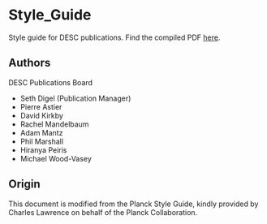 # Style_Guide
Style guide for DESC publications. Find the compiled PDF [here](https://github.com/LSSTDESC/Style_Guide/blob/compiled/Style_Guide.pdf).

## Authors

DESC Publications Board
* Seth Digel (Publication Manager)
* Pierre Astier
* David Kirkby
* Rachel Mandelbaum
* Adam Mantz
* Phil Marshall
* Hiranya Peiris
* Michael Wood-Vasey

## Origin

This document is modified from the Planck Style Guide, kindly provided by Charles Lawrence on behalf of the Planck Collaboration.
